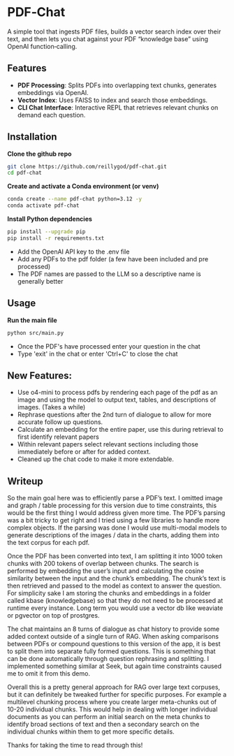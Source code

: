 # PDF‐Chat

A simple tool that ingests PDF files, builds a vector search index over their text, and then lets you chat against your PDF “knowledge base” using OpenAI function‐calling.

## Features

- **PDF Processing**: Splits PDFs into overlapping text chunks, generates embeddings via OpenAI.
- **Vector Index**: Uses FAISS to index and search those embeddings.
- **CLI Chat Interface**: Interactive REPL that retrieves relevant chunks on demand each question.

## Installation

**Clone the github repo**

```bash
git clone https://github.com/reillygod/pdf-chat.git
cd pdf-chat
```

**Create and activate a Conda environment (or venv)**

```bash
conda create --name pdf-chat python=3.12 -y
conda activate pdf-chat
```

**Install Python dependencies**

```bash
pip install --upgrade pip
pip install -r requirements.txt
```

- Add the OpenAI API key to the .env file
- Add any PDFs to the pdf folder (a few have been included and pre processed)
- The PDF names are passed to the LLM so a descriptive name is generally better

## Usage

**Run the main file**
```bash
python src/main.py
```

- Once the PDF's have processed enter your question in the chat
- Type 'exit' in the chat or enter 'Ctrl+C' to close the chat

## New Features:
 - Use o4-mini to process pdfs by rendering each page of the pdf as an image and using the model to output text, tables, and descriptions of images. (Takes a while)
 - Rephrase questions after the 2nd turn of dialogue to allow for more accurate follow up questions.
 - Calculate an embedding for the entire paper, use this during retrieval to first identify relevant papers
 - Within relevant papers select relevant sections including those immediately before or after for added context.
 - Cleaned up the chat code to make it more extendable.

## Writeup

So the main goal here was to efficiently parse a PDF’s text. I omitted image and graph / table processing for this version due to time constraints, this would be the first thing I would address given more time. The PDF’s parsing was a bit tricky to get right and I tried using a few libraries to handle more complex objects. If the parsing was done I would use multi-modal models to generate descriptions of the images / data in the charts, adding them into the text corpus for each pdf.

Once the PDF has been converted into text, I am splitting it into 1000 token chunks with 200 tokens of overlap between chunks. The search is performed by embedding the user’s input and calculating the cosine similarity between the input and the chunk’s embedding. The chunk’s text is then retrieved and passed to the model as context to answer the question. For simplicity sake I am storing the chunks and embeddings in a folder called kbase (knowledgebase) so that they do not need to be processed at runtime every instance. Long term you would use a vector db like weaviate or pgvector on top of prostgres. 

The chat maintains an 8 turns of dialogue as chat history to provide some added context outside of a single turn of RAG. When asking comparisons between PDFs or compound questions to this version of the app, it is best to split them into separate fully formed questions. This is something that can be done automatically through question rephrasing and splitting. I implemented something similar at Seek, but again time constraints caused me to omit it from this demo.

Overall this is a pretty general approach for RAG over large text corpuses, but it can definitely be tweaked further for specific purposes. For example a multilevel chunking process where you create larger meta-chunks out of 10-20 individual chunks. This would help in dealing with longer individual documents as you can perform an initial search on the meta chunks to identify broad sections of text and then a secondary search on the individual chunks within them to get more specific details.

Thanks for taking the time to read through this!


